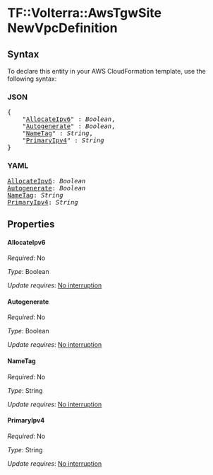 # TF::Volterra::AwsTgwSite NewVpcDefinition

## Syntax

To declare this entity in your AWS CloudFormation template, use the following syntax:

### JSON

<pre>
{
    "<a href="#allocateipv6" title="AllocateIpv6">AllocateIpv6</a>" : <i>Boolean</i>,
    "<a href="#autogenerate" title="Autogenerate">Autogenerate</a>" : <i>Boolean</i>,
    "<a href="#nametag" title="NameTag">NameTag</a>" : <i>String</i>,
    "<a href="#primaryipv4" title="PrimaryIpv4">PrimaryIpv4</a>" : <i>String</i>
}
</pre>

### YAML

<pre>
<a href="#allocateipv6" title="AllocateIpv6">AllocateIpv6</a>: <i>Boolean</i>
<a href="#autogenerate" title="Autogenerate">Autogenerate</a>: <i>Boolean</i>
<a href="#nametag" title="NameTag">NameTag</a>: <i>String</i>
<a href="#primaryipv4" title="PrimaryIpv4">PrimaryIpv4</a>: <i>String</i>
</pre>

## Properties

#### AllocateIpv6

_Required_: No

_Type_: Boolean

_Update requires_: [No interruption](https://docs.aws.amazon.com/AWSCloudFormation/latest/UserGuide/using-cfn-updating-stacks-update-behaviors.html#update-no-interrupt)

#### Autogenerate

_Required_: No

_Type_: Boolean

_Update requires_: [No interruption](https://docs.aws.amazon.com/AWSCloudFormation/latest/UserGuide/using-cfn-updating-stacks-update-behaviors.html#update-no-interrupt)

#### NameTag

_Required_: No

_Type_: String

_Update requires_: [No interruption](https://docs.aws.amazon.com/AWSCloudFormation/latest/UserGuide/using-cfn-updating-stacks-update-behaviors.html#update-no-interrupt)

#### PrimaryIpv4

_Required_: No

_Type_: String

_Update requires_: [No interruption](https://docs.aws.amazon.com/AWSCloudFormation/latest/UserGuide/using-cfn-updating-stacks-update-behaviors.html#update-no-interrupt)

